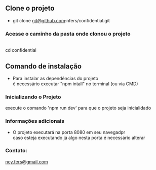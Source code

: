 
## Clone o projeto 

- git clone git@github.com:nfers/confidential.git

### Acesse o caminho da pasta onde clonou o projeto  
<br>  
cd confidential

## Comando de instalação

- Para instalar as dependências do projeto<br>
 é necessário executar "npm intall" no terminal (ou via CMD)


### Inicializando o Projeto

execute o comando 'npm run dev' para que o projeto seja inicialidado


### Informações adicionais

- O projeto executará na porta 8080 em seu navegadpr <br>
caso esteja executando já algo nesta porta é necessário alterar

### Contato: 

ncy.fers@gmail.com

